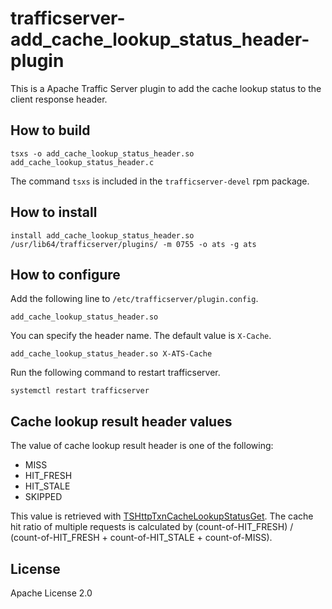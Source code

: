 trafficserver-add_cache_lookup_status_header-plugin
===================================================

This is a Apache Traffic Server plugin to add the cache lookup status to the client response header.


## How to build

```
tsxs -o add_cache_lookup_status_header.so add_cache_lookup_status_header.c
```

The command `tsxs` is included in the `trafficserver-devel` rpm package.


## How to install

```
install add_cache_lookup_status_header.so /usr/lib64/trafficserver/plugins/ -m 0755 -o ats -g ats
```

## How to configure

Add the following line to `/etc/trafficserver/plugin.config`.

```
add_cache_lookup_status_header.so
```

You can specify the header name. The default value is `X-Cache`.

```
add_cache_lookup_status_header.so X-ATS-Cache
```

Run the following command to restart trafficserver.

```
systemctl restart trafficserver
```

## Cache lookup result header values

The value of cache lookup result header is one of the following:

* MISS
* HIT_FRESH
* HIT_STALE
* SKIPPED

This value is retrieved with [TSHttpTxnCacheLookupStatusGet](https://github.com/apache/trafficserver/blob/6.1.0/proxy/InkAPI.cc#L4753-L4781).
The cache hit ratio of multiple requests is calculated by (count-of-HIT_FRESH) / (count-of-HIT_FRESH + count-of-HIT_STALE + count-of-MISS).

## License
Apache License 2.0
